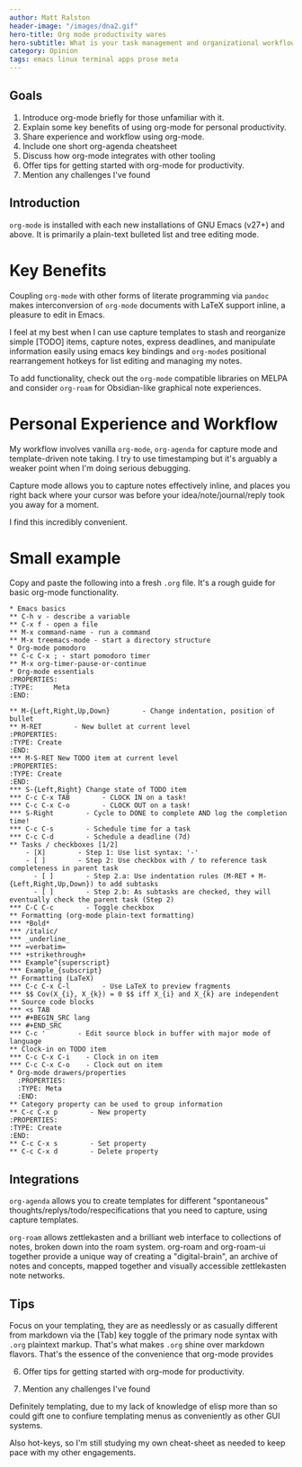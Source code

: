 ```yaml
---
author: Matt Ralston
header-image: "/images/dna2.gif"
hero-title: Org mode productivity wares
hero-subtitle: What is your task management and organizational workflow?
category: Opinion
tags: emacs linux terminal apps prose meta
---
```


## Goals

1. Introduce org-mode briefly for those unfamiliar with it.
2. Explain some key benefits of using org-mode for personal productivity.
3. Share experience and workflow using org-mode.
4. Include one short org-agenda cheatsheet
5. Discuss how org-mode integrates with other tooling
6. Offer tips for getting started with org-mode for productivity.
7. Mention any challenges I've found


## Introduction

`org-mode` is installed with each new installations of GNU Emacs (v27+) and above. It is primarily a plain-text bulleted list and tree editing mode.

# Key Benefits

Coupling `org-mode` with other forms of literate programming via `pandoc` makes interconversion of `org-mode` documents with LaTeX support inline, a pleasure to edit in Emacs.

I feel at my best when I can use capture templates to stash and reorganize simple [TODO] items, capture notes, express deadlines, and manipulate information easily using emacs key bindings and `org-mode`s positional rearrangement hotkeys for list editing and managing my notes.

To add functionality, check out the `org-mode` compatible libraries on MELPA and consider `org-roam` for Obsidian-like graphical note experiences.

# Personal Experience and Workflow

My workflow involves vanilla `org-mode`, `org-agenda` for capture mode and template-driven note taking. I try to use timestamping but it's arguably a weaker point when I'm doing serious debugging.

Capture mode allows you to capture notes effectively inline, and places you right back where your cursor was before your idea/note/journal/reply took you away for a moment.

I find this incredibly convenient.

# Small example

Copy and paste the following into a fresh `.org` file. It's a rough guide for basic org-mode functionality.


```
* Emacs basics
** C-h v - describe a variable
** C-x f - open a file
** M-x command-name - run a command
** M-x treemacs-mode - start a directory structure
* Org-mode pomodoro
** C-c C-x ; - start pomodoro timer
** M-x org-timer-pause-or-continue
* Org-mode essentials
:PROPERTIES:
:TYPE:     Meta
:END:

** M-{Left,Right,Up,Down}        - Change indentation, position of bullet
** M-RET        - New bullet at current level
:PROPERTIES:
:TYPE: Create
:END:
*** M-S-RET New TODO item at current level
:PROPERTIES:
:TYPE: Create
:END:
*** S-{Left,Right} Change state of TODO item
*** C-c C-x TAB        - CLOCK IN on a task!
*** C-c C-x C-o        - CLOCK OUT on a task!
*** S-Right        - Cycle to DONE to complete AND log the completion time!
*** C-c C-s        - Schedule time for a task
*** C-c C-d        - Schedule a deadline (7d)
** Tasks / checkboxes [1/2]
    - [X]        - Step 1: Use list syntax: '-'
    - [ ]        - Step 2: Use checkbox with / to reference task completeness in parent task
      - [ ]        - Step 2.a: Use indentation rules (M-RET + M-{Left,Right,Up,Down}) to add subtasks
      - [ ]        - Step 2.b: As subtasks are checked, they will eventually check the parent task (Step 2)
*** C-C C-c        - Toggle checkbox
** Formatting (org-mode plain-text formatting)
*** *Bold*
*** /italic/
*** _underline_
*** =verbatim=
*** +strikethrough+
*** Example^{superscript}
*** Example_{subscript}
** Formatting (LaTeX)
*** C-c C-x C-l        - Use LaTeX to preview fragments
*** $$ Cov(X_{i}, X_{k}) = 0 $$ iff X_{i} and X_{k} are independent
** Source code blocks
*** <s TAB
*** #+BEGIN_SRC lang
*** #+END_SRC
*** C-c '        - Edit source block in buffer with major mode of language
** Clock-in on TODO item
*** C-c C-x C-i    - Clock in on item
*** C-c C-x C-o    - Clock out on item
* Org-mode drawers/properties
  :PROPERTIES:
  :TYPE: Meta
  :END:
** Category property can be used to group information
** C-c C-x p        - New property
:PROPERTIES:
:TYPE: Create
:END:
** C-c C-x s        - Set property
** C-c C-x d        - Delete property
```

## Integrations

`org-agenda` allows you to create templates for different "spontaneous" thoughts/replys/todo/respecifications that you need to capture, using capture templates.

`org-roam` allows zettlekasten and a brilliant web interface to collections of notes, broken down into the roam system. org-roam and org-roam-ui together provide a unique way of creating a "digital-brain", an archive of notes and concepts, mapped together and visually accessible zettlekasten note networks.

## Tips

Focus on your templating, they are as needlessly or as casually different from markdown via the [Tab] key toggle of the primary node syntax with `.org` plaintext markup. That's what makes `.org` shine over markdown flavors. That's the essence of the convenience that org-mode provides

6. Offer tips for getting started with org-mode for productivity.


7. Mention any challenges I've found

Definitely templating, due to my lack of knowledge of elisp more than so could gift one to confiure templating menus as conveniently as other GUI systems.

Also hot-keys, so I'm still studying my own cheat-sheet as needed to keep pace with my other engagements.








